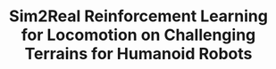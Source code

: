 ---
layout: default
title: 'Sim2Real Reinforcement Learning for Locomotion on Challenging Terrains for Humanoid Robots'
authors:
info: 'Description:
    <ul>
        <li>Train our proposed RL locomotion policy on Isaac Gym.</li>
        <li>Implement the code to control real robots based on ROS.</li>
        <li>Deploy the policy on a custom-designed humanoid robot, StarBot (We call 小星 Xiaoxing in Chinese).</li>
        <li>StarBot is designed by Prof. Jianyu Chen&apos;s startup, Robot Era.</li>
        <li>We are still working on the RL Sim2Real problem for locomotion. <br/>Our ultimate goal is that the robot can perform various complex locomotion skills, such as backflip.</li>
        <li><strong>If you are interested in humanoid robots or Robot Era, <br/>please feel free to contact Prof. Jianyu Chen or me. : )</strong></li>
    </ul>'
year: 2024.01
pdf: ''
code: ''
project_page: ''
youtube: https://www.youtube.com/watch?v=2YLWKlmyn7Y
official_link: ''
---